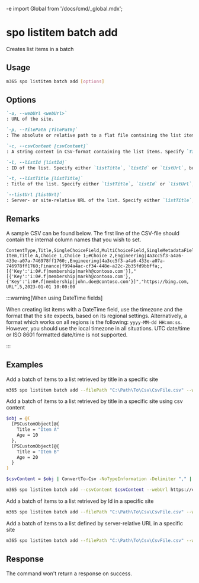 -e <!-- DISCLAIMER: All secrets, passwords, and sensitive values in this document are examples only and not real credentials. -->
import Global from '/docs/cmd/_global.mdx';

# spo listitem batch add

Creates list items in a batch

## Usage

```sh
m365 spo listitem batch add [options]
```

## Options

```md definition-list
`-u, --webUrl <webUrl>`
: URL of the site.

`-p, --filePath [filePath]`
: The absolute or relative path to a flat file containing the list items. Specify `filePath` or `csvContent`, but not both.

`-c, --csvContent [csvContent]`
: A string content in CSV-format containing the list items. Specify `filePath` or `csvContent`, but not both.

`-l, --listId [listId]`
: ID of the list. Specify either `listTitle`, `listId` or `listUrl`, but not multiple.

`-t, --listTitle [listTitle]`
: Title of the list. Specify either `listTitle`, `listId` or `listUrl`, but not multiple.

`--listUrl [listUrl]`
: Server- or site-relative URL of the list. Specify either `listTitle`, `listId` or `listUrl`, but not multiple.
```

<Global />

## Remarks

A sample CSV can be found below. The first line of the CSV-file should contain the internal column names that you wish to set.

```csv
ContentType,Title,SingleChoiceField,MultiChoiceField,SingleMetadataField,MultiMetadataField,SinglePeopleField,MultiPeopleField,CustomHyperlink,NumberField,DateTimeField
Item,Title A,Choice 1,Choice 1;#Choice 2,Engineering|4a3cc5f3-a4a6-433e-a07a-746978ff1760;,Engineering|4a3cc5f3-a4a6-433e-a07a-746978ff1760;Finance|f994a4ac-cf34-448e-a22c-2b35fd9bbffa;,[{'Key':'i:0#.f|membership|markh@contoso.com'}],"[{'Key':'i:0#.f|membership|markh@contoso.com'},{'Key':'i:0#.f|membership|john.doe@contoso.com'}]","https://bing.com, URL",5,2023-01-01 10:00:00
```

:::warning[When using DateTime fields]

When creating list items with a DateTime field, use the timezone and the format that the site expects, based on its regional settings. Alternatively, a format which works on all regions is the following: `yyyy-MM-dd HH:mm:ss`. However, you should use the local timezone in all situations. UTC date/time or ISO 8601 formatted date/time is not supported.

:::

## Examples

Add a batch of items to a list retrieved by title in a specific site

```sh
m365 spo listitem batch add --filePath "C:\Path\To\Csv\CsvFile.csv" --webUrl https://contoso.sharepoint.com/sites/project-x --listTitle "Demo List"
```

Add a batch of items to a list retrieved by title in a specific site using csv content

```sh
$obj = @(
  [PSCustomObject]@{
    Title = "Item A"
    Age = 10
  },
  [PSCustomObject]@{
    Title = "Item B"
    Age = 20
  }
) 

$csvContent = $obj | ConvertTo-Csv -NoTypeInformation -Delimiter "," | Out-String | ForEach-Object { $_.Replace('"','\"') }

m365 spo listitem batch add --csvContent $csvContent --webUrl https://contoso.sharepoint.com/sites/project-x --listTitle "Demo List"
```

Add a batch of items to a list retrieved by Id in a specific site

```sh
m365 spo listitem batch add --filePath "C:\Path\To\Csv\CsvFile.csv" --webUrl https://contoso.sharepoint.com/sites/project-x --listId fe54c47b-22e4-4cab-8a10-3fc54003fb4c
```

Add a batch of items to a list defined by server-relative URL in a specific site

```sh
m365 spo listitem batch add --filePath "C:\Path\To\Csv\CsvFile.csv" --webUrl https://contoso.sharepoint.com/sites/project-x --listUrl "/sites/project-x/lists/Demo List"
```

## Response

The command won't return a response on success.
